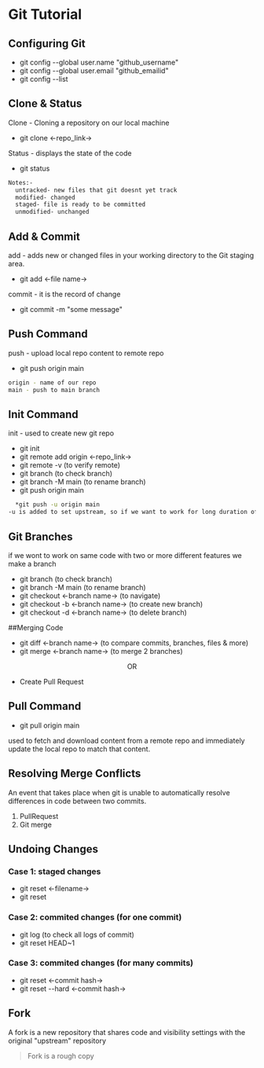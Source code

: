 # Git Tutorial 

## Configuring Git

- git config --global user.name "github_username"
- git config --global user.email "github_emailid"
- git config --list

## Clone & Status

Clone - Cloning a repository on our local machine
- git clone <-repo_link->

Status - displays the state of the code
- git status

```sh 
Notes:-
  untracked- new files that git doesnt yet track
  modified- changed
  staged- file is ready to be committed
  unmodified- unchanged
```

## Add & Commit

add - adds new or changed files in your working directory to the Git staging area.
- git add <-file name->

commit - it is the record of change
- git commit -m "some message"

## Push Command

push - upload local repo content to remote repo
- git push origin main

```sh
origin - name of our repo
main - push to main branch
```

## Init Command

init - used to create new git repo

- git init
- git remote add origin <-repo_link->
- git remote -v (to verify remote)
- git branch (to check branch)
- git branch -M main (to rename branch)
- git push origin main

```sh
  *git push -u origin main
-u is added to set upstream, so if we want to work for long duration of time we have to use it once, so next time we only need to write it as "git push"
```

## Git Branches

if we wont to work on same code with two or more different features we make a branch
- git branch (to check branch)
- git branch -M main (to rename branch)
- git checkout <-branch name-> (to navigate)
- git checkout -b <-branch name-> (to create new branch)
- git checkout -d <-branch name-> (to delete branch)

##Merging Code

- git diff <-branch name-> (to compare commits, branches, files & more)
- git merge <-branch name-> (to merge 2 branches)

<center>OR</center>

- Create Pull Request
 
## Pull Command

 - git pull origin main

 used to fetch and download content from a remote repo and immediately update the local repo to match that content.

## Resolving Merge Conflicts
An event that takes place when git is unable to automatically resolve differences in code between two commits.

1. PullRequest
2. Git merge

## Undoing Changes

### Case 1: staged changes

- git reset <-filename->
- git reset

### Case 2: commited changes (for one commit)
 - git log (to check all logs of commit)
 - git reset HEAD~1

### Case 3: commited changes (for many commits)

 - git reset <-commit hash->
 - git reset --hard <-commit hash->

## Fork

A fork is a new repository that shares code and visibility settings with the original "upstream" repository

> Fork is a rough copy